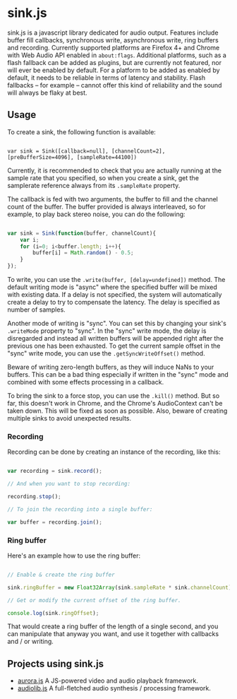 sink.js
=======

sink.js is a javascript library dedicated for audio output. Features include buffer fill callbacks, synchronous write, asynchronous write, ring buffers and recording. Currently supported platforms are Firefox 4+ and Chrome with Web Audio API enabled in ``` about:flags ```. Additional platforms, such as a flash fallback can be added as plugins, but are currently not featured, nor will ever be enabled by default. For a platform to be added as enabled by default, it needs to be reliable in terms of latency and stability. Flash fallbacks – for example – cannot offer this kind of reliability and the sound will always be flaky at best.

Usage
-----

To create a sink, the following function is available:

```

var sink = Sink([callback=null], [channelCount=2], [preBufferSize=4096], [sampleRate=44100])

```

Currently, it is recommended to check that you are actually running at the sample rate that you specified, so when you create a sink, get the samplerate reference always from its ``` .sampleRate ``` property.

The callback is fed with two arguments, the buffer to fill and the channel count of the buffer. The buffer provided is always interleaved, so for example, to play back stereo noise, you can do the following:

```javascript

var sink = Sink(function(buffer, channelCount){
	var i;
	for (i=0; i<buffer.length; i++){
		buffer[i] = Math.random() - 0.5;
	}
});

```

To write, you can use the ``` .write(buffer, [delay=undefined]) ``` method. The default writing mode is "async" where the specified buffer will be mixed with existing data. If a delay is not specified, the system will automatically create a delay to try to compensate the latency. The delay is specified as number of samples.

Another mode of writing is "sync". You can set this by changing your sink's ``` .writeMode ``` property to "sync". In the "sync" write mode, the delay is disregarded and instead all written buffers will be appended right after the previous one has been exhausted. To get the current sample offset in the "sync" write mode, you can use the ``` .getSyncWriteOffset() ``` method.

Beware of writing zero-length buffers, as they will induce NaNs to your buffers. This can be a bad thing especially if written in the "sync" mode and combined with some effects processing in a callback.

To bring the sink to a force stop, you can use the ``` .kill() ``` method. But so far, this doesn't work in Chrome, and the Chrome's AudioContext can't be taken down. This will be fixed as soon as possible. Also, beware of creating multiple sinks to avoid unexpected results.

### Recording

Recording can be done by creating an instance of the recording, like this:

```javascript

var recording = sink.record();

// And when you want to stop recording:

recording.stop();

// To join the recording into a single buffer:

var buffer = recording.join();

```

### Ring buffer

Here's an example how to use the ring buffer:

```javascript

// Enable & create the ring buffer

sink.ringBuffer = new Float32Array(sink.sampleRate * sink.channelCount);

// Get or modify the current offset of the ring buffer.

console.log(sink.ringOffset);

```

That would create a ring buffer of the length of a single second, and you can manipulate that anyway you want, and use it together with callbacks and / or writing.

Projects using sink.js
----------------------

* [aurora.js](https://github.com/jensnockert/aurora.js) A JS-powered video and audio playback framework.
* [audiolib.js](https://github.com/jussi-kalliokoski/audiolib.js) A full-fletched audio synthesis / processing framework.
